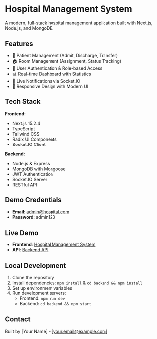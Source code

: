 # Hospital Management System

A modern, full-stack hospital management application built with Next.js, Node.js, and MongoDB.

## Features

- 🏥 Patient Management (Admit, Discharge, Transfer)
- 🏠 Room Management (Assignment, Status Tracking)
- 👥 User Authentication & Role-based Access
- 📊 Real-time Dashboard with Statistics
- 🔔 Live Notifications via Socket.IO
- 📱 Responsive Design with Modern UI

## Tech Stack

**Frontend:**
- Next.js 15.2.4
- TypeScript
- Tailwind CSS
- Radix UI Components
- Socket.IO Client

**Backend:**
- Node.js & Express
- MongoDB with Mongoose
- JWT Authentication
- Socket.IO Server
- RESTful API

## Demo Credentials

- **Email**: admin@hospital.com
- **Password**: admin123

## Live Demo

- **Frontend**: [Hospital Management System](https://your-app.vercel.app)
- **API**: [Backend API](https://your-backend.railway.app)

## Local Development

1. Clone the repository
2. Install dependencies: `npm install` & `cd backend && npm install`
3. Set up environment variables
4. Run development servers:
   - Frontend: `npm run dev`
   - Backend: `cd backend && npm start`

## Contact

Built by [Your Name] - [your.email@example.com]
